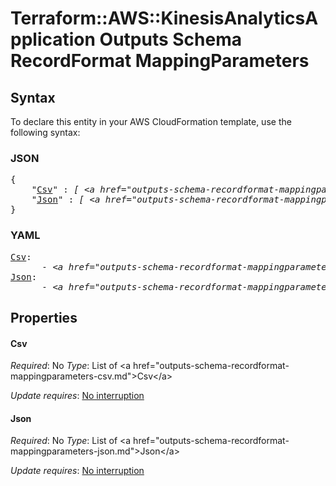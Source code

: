 # Terraform::AWS::KinesisAnalyticsApplication Outputs Schema RecordFormat MappingParameters

## Syntax

To declare this entity in your AWS CloudFormation template, use the following syntax:

### JSON

<pre>
{
    "<a href="#csv" title="Csv">Csv</a>" : <i>[ &lt;a href=&#34;outputs-schema-recordformat-mappingparameters-csv.md&#34;&gt;Csv&lt;/a&gt;, ... ]</i>,
    "<a href="#json" title="Json">Json</a>" : <i>[ &lt;a href=&#34;outputs-schema-recordformat-mappingparameters-json.md&#34;&gt;Json&lt;/a&gt;, ... ]</i>
}
</pre>

### YAML

<pre>
<a href="#csv" title="Csv">Csv</a>: <i>
      - &lt;a href=&#34;outputs-schema-recordformat-mappingparameters-csv.md&#34;&gt;Csv&lt;/a&gt;</i>
<a href="#json" title="Json">Json</a>: <i>
      - &lt;a href=&#34;outputs-schema-recordformat-mappingparameters-json.md&#34;&gt;Json&lt;/a&gt;</i>
</pre>

## Properties

#### Csv

_Required_: No
_Type_: List of &lt;a href=&#34;outputs-schema-recordformat-mappingparameters-csv.md&#34;&gt;Csv&lt;/a&gt;

_Update requires_: [No interruption](https://docs.aws.amazon.com/AWSCloudFormation/latest/UserGuide/using-cfn-updating-stacks-update-behaviors.html#update-no-interrupt)

#### Json

_Required_: No
_Type_: List of &lt;a href=&#34;outputs-schema-recordformat-mappingparameters-json.md&#34;&gt;Json&lt;/a&gt;

_Update requires_: [No interruption](https://docs.aws.amazon.com/AWSCloudFormation/latest/UserGuide/using-cfn-updating-stacks-update-behaviors.html#update-no-interrupt)

